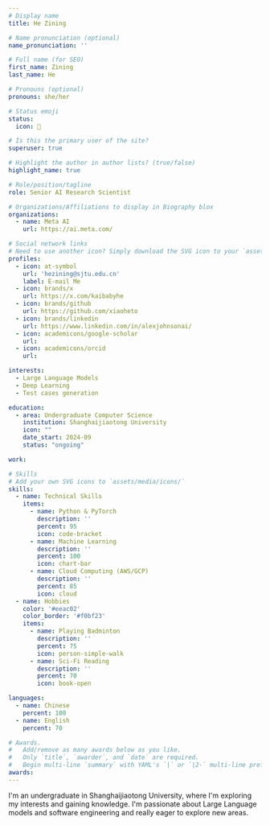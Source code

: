 ```yaml
---
# Display name
title: He Zining

# Name pronunciation (optional)
name_pronunciation: ''

# Full name (for SEO)
first_name: Zining
last_name: He

# Pronouns (optional)
pronouns: she/her

# Status emoji
status:
  icon: 🚀

# Is this the primary user of the site?
superuser: true

# Highlight the author in author lists? (true/false)
highlight_name: true

# Role/position/tagline
role: Senior AI Research Scientist

# Organizations/Affiliations to display in Biography blox
organizations:
  - name: Meta AI
    url: https://ai.meta.com/

# Social network links
# Need to use another icon? Simply download the SVG icon to your `assets/media/icons/` folder.
profiles:
  - icon: at-symbol
    url: 'hezining@sjtu.edu.cn'
    label: E-mail Me
  - icon: brands/x
    url: https://x.com/kaibabyhe
  - icon: brands/github
    url: https://github.com/xiaoheto
  - icon: brands/linkedin
    url: https://www.linkedin.com/in/alexjohnsonai/
  - icon: academicons/google-scholar
    url: 
  - icon: academicons/orcid
    url: 

interests:
  - Large Language Models
  - Deep Learning
  - Test cases generation

education:
  - area: Undergraduate Computer Science
    institution: Shanghaijiaotong University
    icon: ""
    date_start: 2024-09
    status: "ongoing"

work:

# Skills
# Add your own SVG icons to `assets/media/icons/`
skills:
  - name: Technical Skills
    items:
      - name: Python & PyTorch
        description: ''
        percent: 95
        icon: code-bracket
      - name: Machine Learning
        description: ''
        percent: 100
        icon: chart-bar
      - name: Cloud Computing (AWS/GCP)
        description: ''
        percent: 85
        icon: cloud
  - name: Hobbies
    color: '#eeac02'
    color_border: '#f0bf23'
    items:
      - name: Playing Badminton
        description: ''
        percent: 75
        icon: person-simple-walk
      - name: Sci-Fi Reading
        description: ''
        percent: 70
        icon: book-open

languages:
  - name: Chinese
    percent: 100
  - name: English
    percent: 70

# Awards.
#   Add/remove as many awards below as you like.
#   Only `title`, `awarder`, and `date` are required.
#   Begin multi-line `summary` with YAML's `|` or `|2-` multi-line prefix and indent 2 spaces below.
awards:
---
```

I'm an undergraduate in Shanghaijiaotong University, where I'm exploring my interests and gaining knowledge. I'm passionate about Large Language models and software engineering and really eager to explore new areas.

